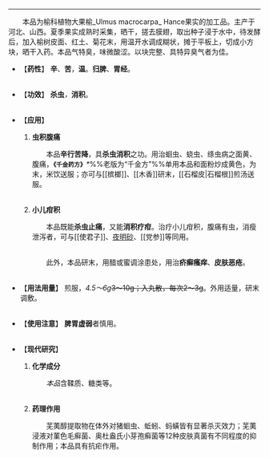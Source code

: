 ---
&emsp;&emsp;本品为榆科植物大果榆_Ulmus macrocarpa_ Hance果实的加工品。主产于河北、山西。夏季果实成熟时采集，晒干，搓去膜翅，取出种子浸于水中，待发酵后，加入榆树皮面、红土、菊花末，用温开水调成糊状，摊于平板上，切成小方块，晒干入药。本品气特臭，味微酸涩。以块完整、具特异臭气者为佳。

- 【**药性**】
	**辛**、**苦**，**温**。**归脾**、**胃经**。<br></br>

- 【**功效**】
	**杀虫**<dfn>，</dfn>**消积**。<br></br>

- 【**应用**】
	1. **虫积腹痛**
		
		&emsp;&emsp;本品**辛行苦降**，具**杀虫消积**之功。用治蛔虫、蛲虫、绦虫病之面黄、腹痛，**`《千金药方》`**<dfn>\*</dfn>%%老版为“千金方”%%单用本品和面粉炒成黄色，为末，米饮送服；亦可与[[槟榔]]、[[木香]]研末，[[石榴皮|石榴根]]煎汤送服。<br></br>
	
	2. **小儿疳积**
		
		&emsp;&emsp;本品既能**杀虫止痛**，又能**消积疗疳**。治疗小儿疳积，腹痛有虫，消瘦泄泻者，可与[[使君子]]、<ins>夜明砂</ins>、[[党参]]等同用。<br></br>

		&emsp;&emsp;此外，本品研末，用醋或蜜调涂患处，用治**疥癣瘙痒**、**皮肤恶疮**。<br></br>

- 【**用法用量**】
	煎服，<dfn>4.5～6g</dfn>~~3～10g；入丸散，每次2～3g~~。外用适量，研末调敷。<br></br>

- 【**使用注意**】
	**脾胃虚弱**者慎用。<br></br>

- 【**现代研究**】
	1. **化学成分**
		
		&emsp;&emsp;<dfn>本品</dfn>含鞣质、糖类等。<br></br>
	
	2. **药理作用**
		
		&emsp;&emsp;芜荑醇提取物在体外对猪蛔虫、蚯蚓、蚂蟥皆有显著杀灭效力；芜荑浸液对菫色毛癣菌、奥杜盎氏小芽孢癣菌等12种皮肤真菌有不同程度的抑制作用；本品具有抗疟作用。